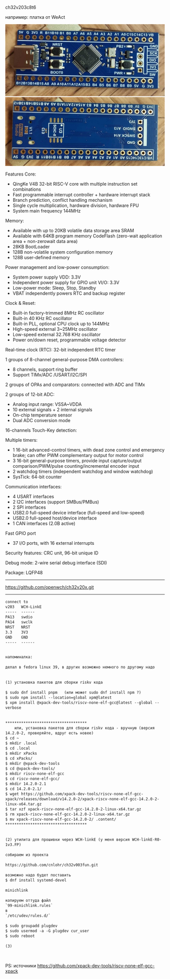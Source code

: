 ch32v203c8t6

например: платка от WeAct 

![photo](jpg/WeActCH32V203_Front.jpg)
![photo](jpg/WeActCH32V203_Back.jpg)



Features
 Core:
- QingKe V4B 32-bit RISC-V core with multiple instruction set combinations
- Fast programmable interrupt controller + hardware interrupt stack
- Branch prediction, conflict handling mechanism
- Single cycle multiplication, hardware division, hardware FPU
- System main frequency 144MHz

 Memory:
- Available with up to 20KB volatile data storage area SRAM
- Available with 64KB program memory CodeFlash (zero-wait application area + non-zerowait data area)
- 28KB BootLoader
- 128B non-volatile system configuration memory
- 128B user-defined memory

 Power management and low-power consumption:
- System power supply VDD: 
   3.3V
- Independent power supply for GPIO unit VI/O:
   3.3V
- Low-power mode:
   Sleep, Stop, Standby
- VBAT independently powers RTC and backup register

 Clock & Reset:
- Built-in factory-trimmed 8MHz RC oscillator
- Built-in 40 KHz RC oscillator
- Built-in PLL, optional CPU clock up to 144MHz
- High-speed external 3~25MHz oscillator
- Low-speed external 32.768 KHz oscillator
- Power on/down reset, programmable voltage detector

 Real-time clock (RTC):
  32-bit independent RTC timer

 1 groups of 8-channel general-purpose DMA controllers:
- 8 channels, support ring buffer
- Support TIMx/ADC /USART/I2C/SPI

 2 groups of OPAs and comparators:
  connected with ADC and TIMx

 2 groups of 12-bit ADC:
- Analog input range: VSSA~VDDA
- 10 external signals + 2 internal signals
- On-chip temperature sensor
- Dual ADC conversion mode

 16-channels Touch-Key detection:

 Multiple timers:
- 1 16-bit advanced-control timers, with dead zone
  control and emergency brake; can offer PWM
  complementary output for motor control
- 3 16-bit general-purpose timers, provide input
  capture/output comparison/PWM/pulse
  counting/incremental encoder input
- 2 watchdog timers (independent watchdog and window watchdog)
- SysTick: 64-bit counter

 Communication interfaces:
- 4 USART interfaces
- 2 I2C interfaces (support SMBus/PMBus)
- 2 SPI interfaces
- USB2.0 full-speed device interface (full-speed and low-speed)
- USB2.0 full-speed host/device interface
- 1 CAN interfaces (2.0B active)

 Fast GPIO port
- 37 I/O ports, with 16 external interrupts

 Security features: 
  CRC unit, 96-bit unique ID

 Debug mode: 
  2-wire serial debug interface (SDI)

 Package: 
  LQFP48 



-------------------------------------------------
https://github.com/openwch/ch32v20x.git


-------------------------------------------------

~~~
connect to
v203   WCH-LinkE
-----  ------ 
PA13   swdio
PA14   swclk
NRST   NRST
3.3    3V3
GND    GND    
-----  ------ 

~~~



~~~

напоминалка:

делал в fedora linux 39, в других возможно немного по другому надо


(1) установка пакетов для сборки riskv кода

$ sudo dnf install pnpm   (или может sudo dnf install npm ?)
$ sudo npm install --location=global xpm@latest
$ xpm install @xpack-dev-tools/riscv-none-elf-gcc@latest --global --verbose


************************************
    или, установка пакетов для сборки riskv кода - вручную (версия 14.2.0-2, проверяйте, вдруг есть новее)
$ cd ~
$ mkdir .local
$ cd .local
$ mkdir xPacks
$ cd xPacks/
$ mkdir @xpack-dev-tools
$ cd @xpack-dev-tools/
$ mkdir riscv-none-elf-gcc
$ cd riscv-none-elf-gcc/
$ mkdir 14.2.0-2.1
$ cd 14.2.0-2.1/
$ wget https://github.com/xpack-dev-tools/riscv-none-elf-gcc-xpack/releases/download/v14.2.0-2/xpack-riscv-none-elf-gcc-14.2.0-2-linux-x64.tar.gz
$ tar xzf xpack-riscv-none-elf-gcc-14.2.0-2-linux-x64.tar.gz
$ rm xpack-riscv-none-elf-gcc-14.2.0-2-linux-x64.tar.gz 
$ mv xpack-riscv-none-elf-gcc-14.2.0-2/ .content/
************************************


(2) утилита для прошивки через WCH-linkE (у меня версия WCH-linkE-R0-1v3.FP)

собираем из проекта 

https://github.com/cnlohr/ch32v003fun.git

возможно надо будет поставить
$ dnf install systemd-devel

minichlink

копируем оттуда файл
`99-minichlink.rules`
в
`/etc/udev/rules.d/`

$ sudo groupadd plugdev
$ sudo usermod -a -G plugdev cur_user
$ sudo reboot

(3)
 


~~~


PS:
 источники
https://github.com/xpack-dev-tools/riscv-none-elf-gcc-xpack

